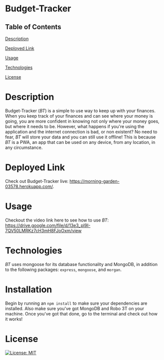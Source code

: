 # Budget-Tracker

## Table of Contents

[Description](https://github.com/preussenfahrer/budget-tracker#Description)

[Deployed Link](https://github.com/preussenfahrer/budget-tracker#DeployedLink)

[Usage](https://github.com/preussenfahrer/budget-tracker#Usage)

[Technologies](https://github.com/preussenfahrer/budget-tracker#Technologies)

[License](https://github.com/preussenfahrer/budget-tracker#License)

# Description
Budget-Tracker (_BT_) is a simple to use way to keep up with your finances. When you keep track of your finances and can see where your money is going, you are more confident in knowing not only where your money goes, but where it needs to be. However, what happens if you're using the application and the internet connection is bad, or non existent? No need to fear, _BT_ will store your data and you can still use it offline! This is because _BT_ is a PWA, an app that can be used on any device, from any location, in any circumstance.

# Deployed Link
Check out Budget-Tracker live: https://morning-garden-03578.herokuapp.com/.

# Usage
Checkout the video link here to see how to use _BT_: https://drive.google.com/file/d/13e3_pI9I-7QV50LMRKz7cH3mH8FJoOxm/view
# Technologies
_BT_ uses mongoose for its database functionality and MongoDB, in addition to the following packages: `express`, `mongoose`, and `morgan`.
# Installation
Begin by running an `npm install` to make sure your dependencies are installed. Also make sure you've got MongoDB and Robo 3T on your machine. Once you've got that done, go to the terminal and check out how it works!
# License
[![License: MIT](https://img.shields.io/badge/License-MIT-yellow.svg)](https://opensource.org/licenses/MIT)
